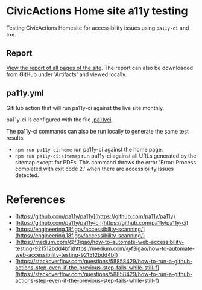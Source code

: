 # CivicActions Home site a11y testing

Testing CivicActions Homesite for accessibility issues using `pa11y-ci` and `axe`.

## Report

[View the report of all pages of the site](/civicactions-homesite-a11y/pa11y_report/). The report can also be downloaded from GitHub under 'Artifacts' and viewed locally.

## pa11y.yml

GitHub action that will run pa11y-ci against the live site monthly.

pa11y-ci is configured with the file [.pa11yci](.pa11yci).

The pa11y-ci commands can also be run locally to generate the same test results:

* `npm run pa11y-ci:home` run pa11y-ci against the home page.
* `npm run pa11y-ci:sitemap` run pa11y-ci against all URLs generated by the sitemap except for PDFs. This command throws the error 'Error: Process completed with exit code 2.' when there are accessibility issues detected.

# References

* [https://github.com/pa11y/pa11y](https://github.com/pa11y/pa11y)
* [https://github.com/pa11y/pa11y-ci](https://github.com/pa11y/pa11y-ci)
* [https://engineering.18f.gov/accessibility-scanning/](https://engineering.18f.gov/accessibility-scanning/)
* [https://medium.com/@f3igao/how-to-automate-web-accessibility-testing-921512bdd4bf](https://medium.com/@f3igao/how-to-automate-web-accessibility-testing-921512bdd4bf)
* [https://stackoverflow.com/questions/58858429/how-to-run-a-github-actions-step-even-if-the-previous-step-fails-while-still-f](https://stackoverflow.com/questions/58858429/how-to-run-a-github-actions-step-even-if-the-previous-step-fails-while-still-f)
